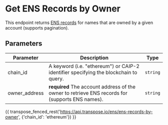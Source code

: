 # Get ENS Records by Owner

This endpoint returns [ENS records](../models/ens_record_model.md) for names that are owned by a given account (supports pagination).

## Parameters
| Parameter     | Description                                                                          | Type     | 
|---------------|--------------------------------------------------------------------------------------|----------|
| chain_id      | A keyword (i.e. "ethereum") or CAIP-2 identifier specifying the blockchain to query. | `string` | 
| owner_address | **required** The account address of the owner to retrieve ENS records for (supports ENS names).   | `string` | 

{{ transpose_fenced_rest('https://api.transpose.io/ens/ens-records-by-owner', {'chain_id': 'ethereum'}) }}
